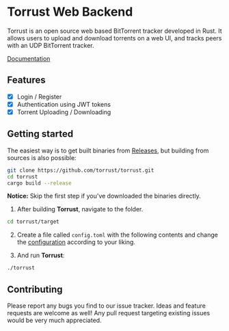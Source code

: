 # Torrust Web Backend

Torrust is an open source web based BitTorrent tracker developed in Rust.
It allows users to upload and download torrents on a web UI, and tracks peers with an UDP BitTorrent tracker.

[Documentation](https://torrust.github.io/torrust-documentation/torrust-web-backend/about/)

## Features
* [X] Login / Register
* [X] Authentication using JWT tokens
* [X] Torrent Uploading / Downloading

## Getting started
The easiest way is to get built binaries from [Releases](https://github.com/torrust/torrust-web-backend/releases),
but building from sources is also possible:

```bash
git clone https://github.com/torrust/torrust.git
cd torrust
cargo build --release
```

__Notice:__ Skip the first step if you've downloaded the binaries directly.

1. After building __Torrust__, navigate to the folder.
```bash
cd torrust/target
```

2. Create a file called `config.toml` with the following contents and change the [configuration](https://torrust.github.io/torrust-tracker/CONFIG.html) according to your liking.


3. And run __Torrust__:
```bash
./torrust
```

## Contributing
Please report any bugs you find to our issue tracker. Ideas and feature requests are welcome as well!
Any pull request targeting existing issues would be very much appreciated.
